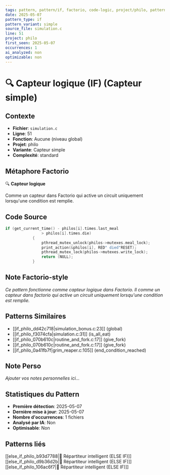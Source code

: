 ```yaml
---
tags: pattern, pattern/if, factorio, code-logic, project/philo, pattern/variant/simple
date: 2025-05-07
pattern_type: if
pattern_variant: simple
source_file: simulation.c
line: 51
project: philo
first_seen: 2025-05-07
occurrences: 1
ai_analyzed: non
optimizable: non
---
```


# 🔍 Capteur logique (IF) (Capteur simple)

## Contexte
- **Fichier**: `simulation.c`
- **Ligne**: 51
- **Fonction**: Aucune (niveau global)
- **Projet**: philo
- **Variante**: Capteur simple
- **Complexité**: standard

## Métaphore Factorio
🔍 **Capteur logique**

Comme un capteur dans Factorio qui active un circuit uniquement lorsqu'une condition est remplie.

## Code Source
```c
if (get_current_time() - philos[i].times.last_meal
				> philos[i].times.die)
			{
				pthread_mutex_unlock(philos->mutexes.meal_lock);
				print_action(&philos[i], RED" died"RESET);
				pthread_mutex_lock(philos->mutexes.write_lock);
				return (NULL);
			}
```

## Note Factorio-style
*Ce pattern fonctionne comme capteur logique dans Factorio. Il comme un capteur dans factorio qui active un circuit uniquement lorsqu'une condition est remplie.*

## Patterns Similaires
- [[if_philo_dd42c718|simulation_bonus.c:23]] (global)
- [[if_philo_f3074cfa|simulation.c:31]] (is_all_eat)
- [[if_philo_070b610c|routine_and_fork.c:17]] (give_fork)
- [[if_philo_070b610c|routine_and_fork.c:17]] (give_fork)
- [[if_philo_0a41fb7f|grim_reaper.c:105]] (end_condition_reached)

## Note Perso
*Ajouter vos notes personnelles ici...*

## Statistiques du Pattern
- **Première détection**: 2025-05-07
- **Dernière mise à jour**: 2025-05-07
- **Nombre d'occurrences**: 1 fichiers
- **Analysé par IA**: Non
- **Optimisable**: Non

## Patterns liés
[[else_if_philo_b93d7788|🔄 Répartiteur intelligent (ELSE IF)]]
[[else_if_philo_d9b36d2b|🔄 Répartiteur intelligent (ELSE IF)]]
[[else_if_philo_106ac6f7|🔄 Répartiteur intelligent (ELSE IF)]]
